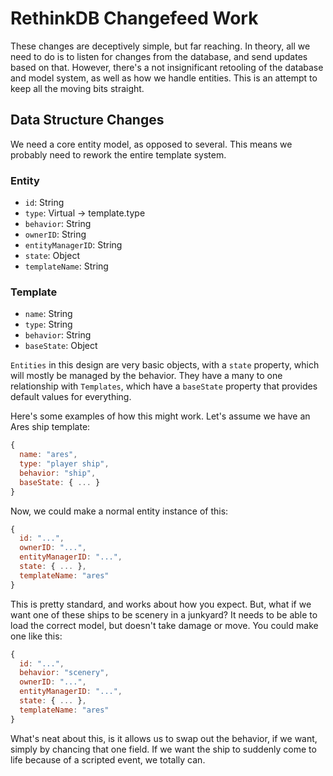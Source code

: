 # RethinkDB Changefeed Work

These changes are deceptively simple, but far reaching. In theory, all we need to do is to listen for changes from the
database, and send updates based on that. However, there's a not insignificant retooling of the database and model
system, as well as how we handle entities. This is an attempt to keep all the moving bits straight.

## Data Structure Changes

We need a core entity model, as opposed to several. This means we probably need to rework the entire template system.

### Entity
 - `id`: String
 - `type`: Virtual -> template.type
 - `behavior`: String
 - `ownerID`: String
 - `entityManagerID`: String
 - `state`: Object
 - `templateName`: String

### Template
 - `name`: String
 - `type`: String
 - `behavior`: String
 - `baseState`: Object

 `Entities` in this design are very basic objects, with a `state` property, which will mostly be managed by the behavior.
 They have a many to one relationship with `Templates`, which have a `baseState` property that provides default values for
 everything.

 Here's some examples of how this might work. Let's assume we have an Ares ship template:

 ```javascript
 {
   name: "ares",
   type: "player ship",
   behavior: "ship",
   baseState: { ... }
 }
 ```

 Now, we could make a normal entity instance of this:

 ```javascript
 {
   id: "...",
   ownerID: "...",
   entityManagerID: "...",
   state: { ... },
   templateName: "ares"
 }
 ```

 This is pretty standard, and works about how you expect. But, what if we want one of these ships to be scenery in a
 junkyard? It needs to be able to load the correct model, but doesn't take damage or move. You could make one like this:

 ```javascript
 {
   id: "...",
   behavior: "scenery",
   ownerID: "...",
   entityManagerID: "...",
   state: { ... },
   templateName: "ares"
 }
 ```
 What's neat about this, is it allows us to swap out the behavior, if we want, simply by chancing that one field. If we
 want the ship to suddenly come to life because of a scripted event, we totally can.
